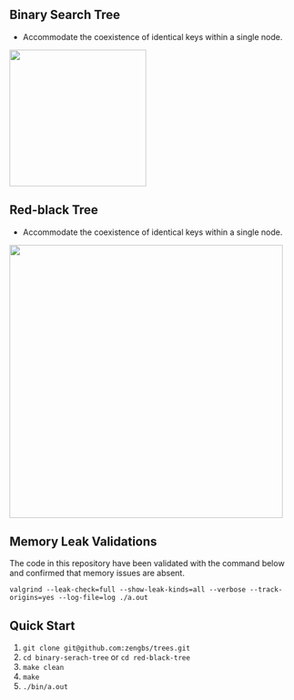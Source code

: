 ## Binary Search Tree
* Accommodate the coexistence of identical keys within a single node.
<img src="https://upload.wikimedia.org/wikipedia/commons/d/da/Binary_search_tree.svg" width="240">


## Red-black Tree
* Accommodate the coexistence of identical keys within a single node.
<img src="https://upload.wikimedia.org/wikipedia/commons/thumb/4/41/Red-black_tree_example_with_NIL.svg/1920px-Red-black_tree_example_with_NIL.svg.png" width="480">

## Memory Leak Validations
The code in this repository have been validated with the command below and confirmed that memory issues are absent.

`valgrind --leak-check=full --show-leak-kinds=all --verbose --track-origins=yes --log-file=log ./a.out`

## Quick Start
1. `git clone git@github.com:zengbs/trees.git`
2. `cd binary-serach-tree` or `cd red-black-tree`
3. `make clean`
4. `make`
5. `./bin/a.out`
